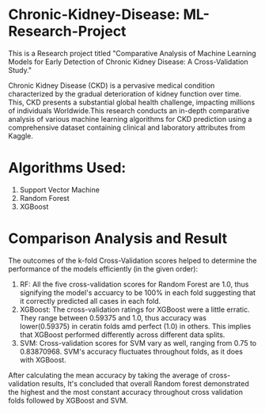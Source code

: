 # Chronic-Kidney-Disease: ML-Research-Project
This is a Research project titled "Comparative Analysis of Machine Learning Models for Early Detection of Chronic Kidney Disease: A Cross-Validation Study."

Chronic Kidney Disease (CKD) is a pervasive medical condition characterized by the gradual deterioration of kidney function over time. This, CKD presents a substantial global health challenge, impacting millions of individuals Worldwide.This research conducts an in-depth comparative analysis of various machine learning algorithms for CKD prediction using a comprehensive dataset containing clinical and laboratory attributes from Kaggle. 

# Algorithms Used:
1) Support Vector Machine 
2) Random Forest
3) XGBoost

# Comparison Analysis and Result
The outcomes of the k-fold Cross-Validation scores helped to determine the performance of the models efficiently (in the given order):

1) RF: All the five cross-validation scores for Random Forest are 1.0, thus signifying the model's accuarcy to be 100% in each fold suggesting that it correctly predicted all cases in each fold.
2) XGBoost: The cross-validation ratings for XGBoost were a little erratic. They range between 0.59375 and 1.0, thus accuracy was lower(0.59375) in ceratin folds amd perfect (1.0) in others. This implies that XGBoost performed differently across different data splits.
3) SVM: Cross-validation scores for SVM vary as well, ranging from 0.75 to 0.83870968. SVM's accuracy fluctuates throughout folds, as it does with XGBoost.
  
After calculating the mean accuracy by taking the average of cross-validation results, It's concluded that overall Random forest demonstrated the highest and the most constant accuracy throughout cross validation folds followed by XGBoost and SVM.
   


 
